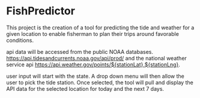 # FishPredictor

This project is the creation of a tool for predicting the tide and weather for a given location to enable fisherman to plan their trips around favorable conditions.

api data will be accessed from the public NOAA databases. https://api.tidesandcurrents.noaa.gov/api/prod/ and the national weather service api https://api.weather.gov/points/${stationLat},${stationLng}.

user input will start with the state.  A drop down menu will then allow the user to pick the tide station.  Once selected, the tool will pull and display the API data for the selected location for today and the next 7 days.
